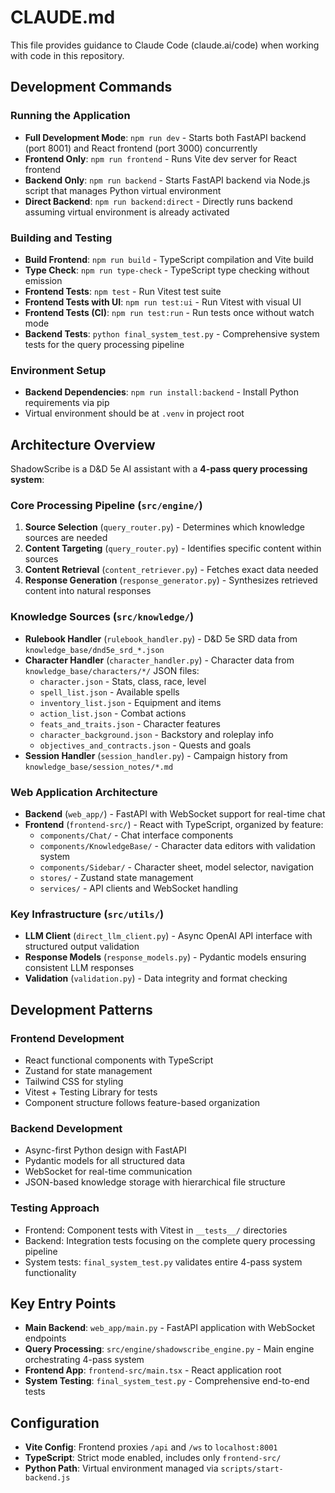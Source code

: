 # CLAUDE.md

This file provides guidance to Claude Code (claude.ai/code) when working with code in this repository.

## Development Commands

### Running the Application
- **Full Development Mode**: `npm run dev` - Starts both FastAPI backend (port 8001) and React frontend (port 3000) concurrently
- **Frontend Only**: `npm run frontend` - Runs Vite dev server for React frontend
- **Backend Only**: `npm run backend` - Starts FastAPI backend via Node.js script that manages Python virtual environment
- **Direct Backend**: `npm run backend:direct` - Directly runs backend assuming virtual environment is already activated

### Building and Testing
- **Build Frontend**: `npm run build` - TypeScript compilation and Vite build
- **Type Check**: `npm run type-check` - TypeScript type checking without emission
- **Frontend Tests**: `npm test` - Run Vitest test suite
- **Frontend Tests with UI**: `npm run test:ui` - Run Vitest with visual UI
- **Frontend Tests (CI)**: `npm run test:run` - Run tests once without watch mode
- **Backend Tests**: `python final_system_test.py` - Comprehensive system tests for the query processing pipeline

### Environment Setup
- **Backend Dependencies**: `npm run install:backend` - Install Python requirements via pip
- Virtual environment should be at `.venv` in project root

## Architecture Overview

ShadowScribe is a D&D 5e AI assistant with a **4-pass query processing system**:

### Core Processing Pipeline (`src/engine/`)
1. **Source Selection** (`query_router.py`) - Determines which knowledge sources are needed
2. **Content Targeting** (`query_router.py`) - Identifies specific content within sources  
3. **Content Retrieval** (`content_retriever.py`) - Fetches exact data needed
4. **Response Generation** (`response_generator.py`) - Synthesizes retrieved content into natural responses

### Knowledge Sources (`src/knowledge/`)
- **Rulebook Handler** (`rulebook_handler.py`) - D&D 5e SRD data from `knowledge_base/dnd5e_srd_*.json`
- **Character Handler** (`character_handler.py`) - Character data from `knowledge_base/characters/*/` JSON files:
  - `character.json` - Stats, class, race, level
  - `spell_list.json` - Available spells
  - `inventory_list.json` - Equipment and items
  - `action_list.json` - Combat actions
  - `feats_and_traits.json` - Character features
  - `character_background.json` - Backstory and roleplay info
  - `objectives_and_contracts.json` - Quests and goals
- **Session Handler** (`session_handler.py`) - Campaign history from `knowledge_base/session_notes/*.md`

### Web Application Architecture
- **Backend** (`web_app/`) - FastAPI with WebSocket support for real-time chat
- **Frontend** (`frontend-src/`) - React with TypeScript, organized by feature:
  - `components/Chat/` - Chat interface components
  - `components/KnowledgeBase/` - Character data editors with validation system
  - `components/Sidebar/` - Character sheet, model selector, navigation
  - `stores/` - Zustand state management
  - `services/` - API clients and WebSocket handling

### Key Infrastructure (`src/utils/`)
- **LLM Client** (`direct_llm_client.py`) - Async OpenAI API interface with structured output validation
- **Response Models** (`response_models.py`) - Pydantic models ensuring consistent LLM responses
- **Validation** (`validation.py`) - Data integrity and format checking

## Development Patterns

### Frontend Development
- React functional components with TypeScript
- Zustand for state management
- Tailwind CSS for styling
- Vitest + Testing Library for tests
- Component structure follows feature-based organization

### Backend Development  
- Async-first Python design with FastAPI
- Pydantic models for all structured data
- WebSocket for real-time communication
- JSON-based knowledge storage with hierarchical file structure

### Testing Approach
- Frontend: Component tests with Vitest in `__tests__/` directories
- Backend: Integration tests focusing on the complete query processing pipeline
- System tests: `final_system_test.py` validates entire 4-pass system functionality

## Key Entry Points
- **Main Backend**: `web_app/main.py` - FastAPI application with WebSocket endpoints
- **Query Processing**: `src/engine/shadowscribe_engine.py` - Main engine orchestrating 4-pass system
- **Frontend App**: `frontend-src/main.tsx` - React application root
- **System Testing**: `final_system_test.py` - Comprehensive end-to-end tests

## Configuration
- **Vite Config**: Frontend proxies `/api` and `/ws` to `localhost:8001`
- **TypeScript**: Strict mode enabled, includes only `frontend-src/`
- **Python Path**: Virtual environment managed via `scripts/start-backend.js`